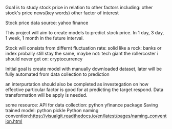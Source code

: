 Goal is to study stock price in relation to other factors including:
other stock's price
news(key words)
other factor of interest

Stock price data source: yahoo finance 

This project will aim to create models to predict stock price.
In 1 day, 3 day, 1 week, 1 month in the future interval.

Stock will consists from differnt fluctuation rate:
solid like a rock: banks or index
probally still stay the same, maybe not: tech giant
the rollercoster i should never get on: cryptocurrency

Initial goal is create model with manually downloaded dataset, later will be fully automated from data collection to prediction

an interpurtation should also be completed as investegation on how effective particular factor is good for at predicting the target respond.
Data transformation will be apply is needed.

some resource: 	API for data collection: python yfinance package
	       	Saving trained model: python pickle
		Python naming convention:https://visualgit.readthedocs.io/en/latest/pages/naming_convention.html
